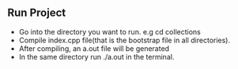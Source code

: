 ## Run Project 

- Go into the directory you want to run. e.g cd collections
- Compile index.cpp file(that is the bootstrap file in all directories). 
- After compiling, an a.out file will be generated
- In the same directory run ./a.out in the terminal. 
